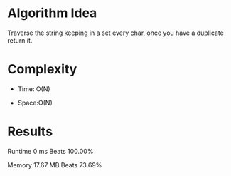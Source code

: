 # Algorithm Idea

Traverse the string keeping in a set every char, once you have a duplicate return it.

# Complexity

- Time: O(N)

- Space:O(N)

# Results

Runtime
0
ms
Beats
100.00%

Memory
17.67
MB
Beats
73.69%
